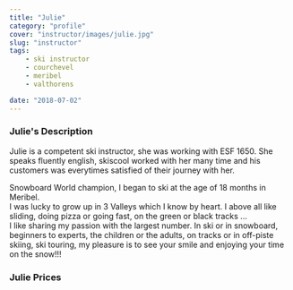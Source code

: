 ```yaml
---
title: "Julie"
category: "profile"
cover: "instructor/images/julie.jpg"
slug: "instructor"
tags:
    - ski instructor
    - courchevel
    - meribel
    - valthorens

date: "2018-07-02"
---
```


### Julie's Description
Julie is a competent ski instructor, she was working with ESF 1650. She speaks fluently english, skiscool worked with her many time and his customers was everytimes satisfied of their journey with her.

Snowboard World champion, I began to ski at the age of 18 months in Meribel.  
I was lucky to grow up in 3 Valleys which I know by heart. I above all like sliding, doing pizza or going fast, on the green or black tracks ...  
I like sharing my passion with the largest number. In ski or in snowboard, beginners to experts, the children or the adults, on tracks or in off-piste skiing, ski touring, my pleasure is to see your smile and enjoying your time on the snow!!!

### Julie Prices

